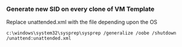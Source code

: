 
### Generate new SID on every clone of VM Template

Replace unattended.xml with the file depending upon the OS

```
c:\windows\system32\sysprep\sysprep /generalize /oobe /shutdown /unattend:unattended.xml
```
